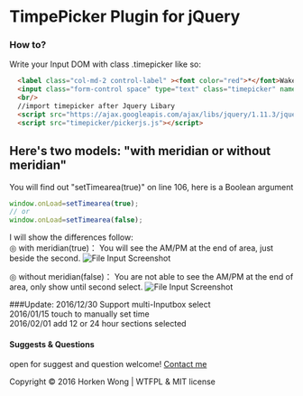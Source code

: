 TimpePicker Plugin for jQuery
========

### How to?

Write your Input DOM with class .timepicker like so:

```html
  <label class="col-md-2 control-label" ><font color="red">*</font>Wake Up Time :?</a></label>
  <input class="form-control space" type="text" class="timepicker" name="timepicker" readonly> // input box here
  <br/>
  //import timepicker after Jquery Libary
  <script src="https://ajax.googleapis.com/ajax/libs/jquery/1.11.3/jquery.min.js"></script>
  <script src="timepicker/pickerjs.js"></script>
````
## Here's two models: "with meridian or without meridian"
You will find out "setTimearea(true)" on line 106, here is a Boolean argument
```js
window.onLoad=setTimearea(true); 
// or 
window.onLoad=setTimearea(false);
```
I will show the differences follow:<br/>
◎ with meridian(true)： You will see the AM/PM at the end of area, just beside the second.
![File Input Screenshot](http://w1.loxa.edu.tw/xxxeee/timepicker2.jpg)

◎ without meridian(false)： You are not able to see the AM/PM at the end of area, only show until second select.
![File Input Screenshot](http://w1.loxa.edu.tw/xxxeee/timepicker.jpg)


###Update: 
2016/12/30 Support multi-Inputbox select<br/>
2016/01/15 touch to manually set time<br/>
2016/02/01 add 12 or 24 hour sections selected<br/>

#### Suggests & Questions
open for suggest and question welcome! [Contact me](horkenwong@gmail.com)

Copyright © 2016 Horken Wong | WTFPL & MIT license
